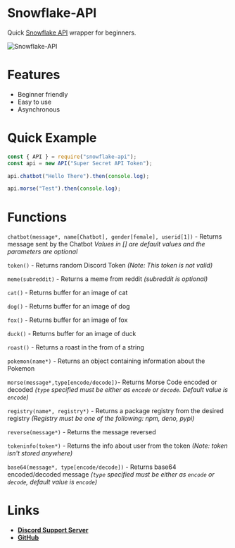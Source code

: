 # Snowflake-API
Quick [Snowflake API](https://api.snowflakedev.cf:9019) wrapper for beginners.

![Snowflake-API](https://nodei.co/npm/snowflake-api.png)

# Features
- Beginner friendly
- Easy to use
- Asynchronous

# Quick Example

```js
const { API } = require("snowflake-api");
const api = new API("Super Secret API Token");

api.chatbot("Hello There").then(console.log);

api.morse("Test").then(console.log);
```
# Functions
`chatbot(message*, name[Chatbot], gender[female], userid[1])` - Returns message sent by the Chatbot *Values in [] are default values and the parameters are optional*

`token()` - Returns random Discord Token *(Note: This token is not valid)*

`meme(subreddit)` - Returns a meme from reddit *(subreddit is optional)*

`cat()` - Returns buffer for an image of cat

`dog()` - Returns buffer for an image of dog

`fox()` - Returns buffer for an image of fox

`duck()` - Returns buffer for an image of duck

`roast()` - Returns a roast in the from of a string

`pokemon(name*)` - Returns an object containing information about the Pokemon 

`morse(message*,type[encode/decode])`- Returns Morse Code encoded or decoded *(`type` specified must be either as `encode` or `decode`. Default value is `encode`)*

`registry(name*, registry*)` - Returns a package registry from the desired registry *(Registry must be one of the following: npm, deno, pypi)*

`reverse(message*)` - Returns the message reversed

`tokeninfo(token*)` - Returns the info about user from the token *(Note: token isn't stored anywhere)*

`base64(message*, type[encode/decode])` - Returns base64 encoded/decoded message *(`type` specified must be either as `encode` or `decode`, default value is `encode`)*
 
# Links
- **[Discord Support Server](https://discord.gg/QTxmjwENQx)**
- **[GitHub](https://github.com/DevSnowflake/snowflake-api)**
